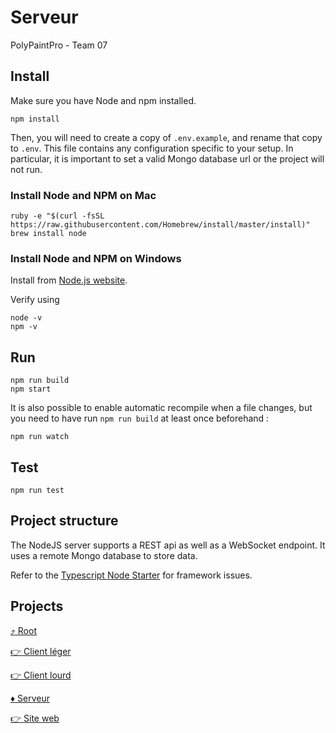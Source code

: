 # Serveur
PolyPaintPro - Team 07

## Install

Make sure you have Node and npm installed.

```
npm install
```

Then, you will need to create a copy of `.env.example`, and rename that copy to `.env`. This file contains any configuration specific to your setup. In particular, it is important to set a valid Mongo database url or the project will not run.


### Install Node and NPM on Mac

```
ruby -e "$(curl -fsSL https://raw.githubusercontent.com/Homebrew/install/master/install)"
brew install node
```

### Install Node and NPM on Windows

Install from [Node.js website](https://nodejs.org/en/).

Verify using

```
node -v
npm -v
```

## Run

```
npm run build
npm start
```

It is also possible to enable automatic recompile when a file changes, but you need to have run `npm run build` at least once beforehand :

```
npm run watch
```

## Test

```
npm run test
```

## Project structure

The NodeJS server supports a REST api as well as a WebSocket endpoint. It uses a remote Mongo database to store data.

Refer to the [Typescript Node Starter](https://github.com/Microsoft/TypeScript-Node-Starter) for framework issues.

## Projects

[:arrow_heading_up: Root](../README.md)

[:point_right: Client léger](../client-leger/)

[:point_right: Client lourd](../client-lourd/)

[:diamonds: Serveur](../serveur/)

[:point_right: Site web](../site-web/)
